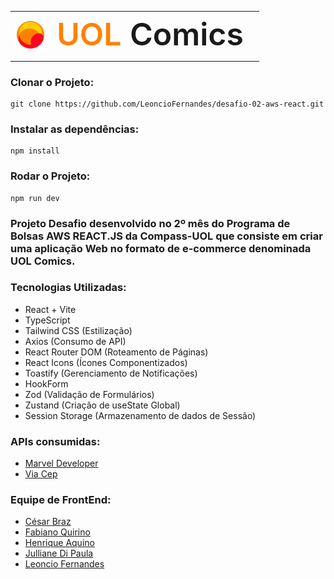 <table align="center">
  <tr>
    <td>
      <img src="public/logoUOL.png" alt="Logo UOL" width="50px"/>
    </td>
    <td style="font-weight: 600; font-size: 50px; padding-left: 10px;">
      <span style="color: #FF8100;">UOL</span> Comics
    </td>
  </tr>
</table>

### Clonar o Projeto:
```
git clone https://github.com/LeoncioFernandes/desafio-02-aws-react.git
```

### Instalar as dependências:

```
npm install
```

### Rodar o Projeto:

```
npm run dev
```

### Projeto Desafio desenvolvido no 2º mês do Programa de Bolsas AWS REACT.JS da Compass-UOL que consiste em criar uma aplicação Web no formato de e-commerce denominada **UOL Comics**.

### Tecnologias Utilizadas:

- React + Vite
- TypeScript
- Tailwind CSS (Estilização)
- Axios (Consumo de API)
- React Router DOM (Roteamento de Páginas)
- React Icons (Ícones Componentizados)
- Toastify (Gerenciamento de Notificações)
- HookForm
- Zod (Validação de Formulários)
- Zustand (Criação de useState Global)
- Session Storage (Armazenamento de dados de Sessão)

### APIs consumidas:

- [Marvel Developer](https://developer.marvel.com/docs)
- [Via Cep](https://viacep.com.br/)

### Equipe de FrontEnd:

- [César Braz](https://github.com/CesarBraz7)
- [Fabiano Quirino](https://github.com/fabianoqss)
- [Henrique Aquino](https://github.com/henriqueaquino)
- [Julliane Di Paula](https://github.com/jullianedipaula)
- [Leoncio Fernandes](https://github.com/LeoncioFernandes)